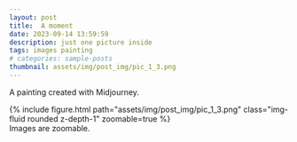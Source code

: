 ```yaml
---
layout: post
title:  A moment
date: 2023-09-14 13:59:59
description: just one picture inside
tags: images painting
# categories: sample-posts
thumbnail: assets/img/post_img/pic_1_3.png
---
```

A painting created with Midjourney. 
<div class="row mt-3">
    <div class="col-sm mt-3 mt-md-0">
        {% include figure.html path="assets/img/post_img/pic_1_3.png" class="img-fluid rounded z-depth-1" zoomable=true %}
    </div>
</div>
Images are zoomable.
